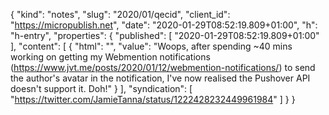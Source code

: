 {
  "kind": "notes",
  "slug": "2020/01/qecid",
  "client_id": "https://micropublish.net",
  "date": "2020-01-29T08:52:19.809+01:00",
  "h": "h-entry",
  "properties": {
    "published": [
      "2020-01-29T08:52:19.809+01:00"
    ],
    "content": [
      {
        "html": "",
        "value": "Woops, after spending ~40 mins working on getting my Webmention notifications (https://www.jvt.me/posts/2020/01/12/webmention-notifications/) to send the author's avatar in the notification, I've now realised the Pushover API doesn't support it. Doh!"
      }
    ],
    "syndication": [
      "https://twitter.com/JamieTanna/status/1222428232449961984"
    ]
  }
}
